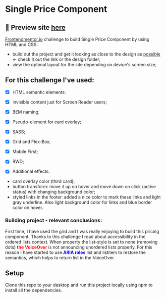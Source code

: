 
# Single Price Component

## 🎥 Preview site [here](https://szymonrojek.github.io/single-price-grid-component/)

[Frontendmentor.io](https://www.frontendmentor.io/dashboard) challenge to build Single Price Component by using HTML and CSS:

* build out the project and get it looking as close to the design as [possible](https://www.frontendmentor.io/challenges/single-price-grid-component-5ce41129d0ff452fec5abbbc) &#8592; check it out the link or the design folder;
* view the optimal layout for the site depending on device's screen size;

## **For this challenge I've used:**
- [x] HTML semantic elements:
- [x] Invisible content just for Screen Reader users;
- [x] BEM naming;
- [x] Pseudo-element for card overlay;
- [x] SASS;
- [x] Grid and Flex-Box;
- [x] Mobile First;
- [x] RWD;

- [x] Additional effects: 
- card overlay color (third card);
- button transform: move it up on hover and move down on click (active status) with changing background color;
- styled links in the footer: added a nice color to mark these links and light gray underline. Also light background color for links and blue border color on hover.


### Building project - relevant conclusions:

First time, I have used the grid and I was really enjoying to build this pricing component. Thanks to this challenge I read about accessibility in the ordered lists context. When property the list-style is set to none (removing dots) <span style="color:red">**the VoiceOver**</span> is not announcing unordered lists properly. For this reason I have started to use  <span style="color:blue">**ARIA roles**</span> list and listitem to restore the semantics, which helps to return list in the VoiceOver.


## Setup

Clone this repo to your desktop and run this project locally using npm to install all the dependencies.
